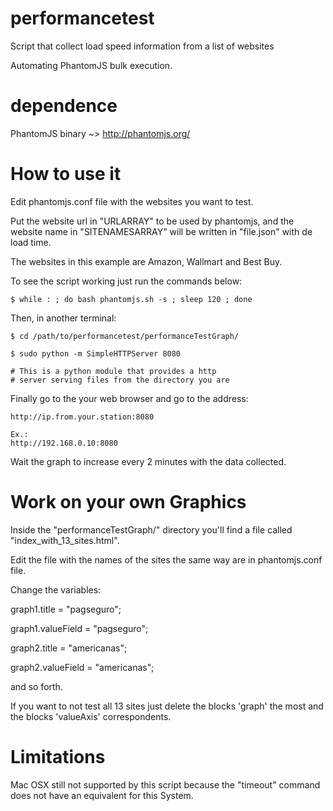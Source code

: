 performancetest
===============

Script that collect load speed information from a list of websites

Automating PhantomJS bulk execution.

dependence
===============
PhantomJS binary ~> http://phantomjs.org/

How to use it
===============

Edit phantomjs.conf file with the websites you want to test.

Put the website url in "URLARRAY" to be used by phantomjs, and the website name in "SITENAMESARRAY" will be written in "file.json" with de load time.

The websites in this example are Amazon, Wallmart and Best Buy.

To see the script working just run the commands below:

	$ while : ; do bash phantomjs.sh -s ; sleep 120 ; done

Then, in another terminal:

	$ cd /path/to/performancetest/performanceTestGraph/

	$ sudo python -m SimpleHTTPServer 8080

	# This is a python module that provides a http
	# server serving files from the directory you are

Finally go to the your web browser and go to the address:

	http://ip.from.your.station:8080

	Ex.:
	http://192.168.0.10:8080

Wait the graph to increase every 2 minutes with the data collected.

Work on your own Graphics
===============

Inside the "performanceTestGraph/" directory you'll find a file called "index_with_13_sites.html".

Edit the file with the names of the sites the same way are in phantomjs.conf file.

Change the variables:

graph1.title = "pagseguro";

graph1.valueField = "pagseguro";

graph2.title = "americanas";

graph2.valueField = "americanas";

and so forth.

If you want to not test all 13 sites just delete the blocks 'graph' the most and the blocks 'valueAxis' correspondents.

Limitations
===============

Mac OSX still not supported by this script because the "timeout" command does not have an equivalent for this System.

